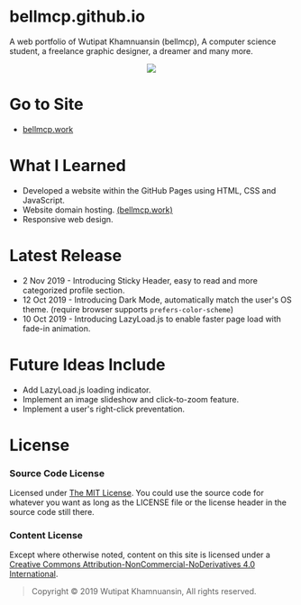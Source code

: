 # bellmcp.github.io
A web portfolio of Wutipat Khamnuansin (bellmcp), A computer science student, a freelance graphic designer, a dreamer and many more.

<p align="center">
  <img src="https://bellmcp.work/screenshot_271219.png" />
</p>

# Go to Site
* [bellmcp.work](http://bellmcp.work)

# What I Learned

* Developed a website within the GitHub Pages using HTML, CSS and JavaScript.
* Website domain hosting. [(bellmcp.work)](http://bellmcp.work)
* Responsive web design.

# Latest Release
* 2 Nov 2019 - Introducing Sticky Header, easy to read and more categorized profile section.
* 12 Oct 2019 - Introducing Dark Mode, automatically match the user's OS theme. (require browser supports ```prefers-color-scheme```)
* 10 Oct 2019 - Introducing LazyLoad.js to enable faster page load with fade-in animation.

# Future Ideas Include

* Add LazyLoad.js loading indicator.
* Implement an image slideshow and click-to-zoom feature.
* Implement a user's right-click preventation.

# License

### Source Code License

Licensed under [The MIT License](https://github.com/bellmcp/bellmcp.github.io/blob/master/LICENSE). You could use the source code for whatever you want as long as the LICENSE file or the license header in the source code still there.

### Content License

Except where otherwise noted, content on this site is licensed under a [Creative Commons Attribution-NonCommercial-NoDerivatives 4.0 International](http://creativecommons.org/licenses/by-nc-nd/4.0/).

> Copyright © 2019 Wutipat Khamnuansin, All rights reserved.
